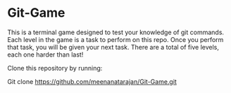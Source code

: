 # Git-Game

This is a terminal game designed to test your knowledge of git commands. Each level in the game is a task to perform on this repo. Once you perform that task, you will be given your next task. There are a total of five levels, each one harder than last!

Clone this repository by running:

Git clone https://github.com/meenanatarajan/Git-Game.git

